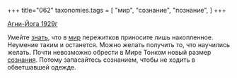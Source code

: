 +++
title="062"
taxonomies.tags = [
 "мир",
 "сознание",
 "познание",
]
+++

[Агни-Йога 1929г](/agni/1929)

Умейте [знать](/tags/познание), что в [мир](/tags/мир) пережитков приносите лишь накопленное. Неумение таким и останется. Можно желать получить то, что научились желать. Почти невозможно обрести в Мире Тонком новый размер [сознания](/tags/[сознание](/tags/сознание)). Потому запасайтесь сознанием, чтобы не ходить в обветшавшей одежде.